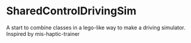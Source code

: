 # SharedControlDrivingSim

A start to combine classes in a lego-like way to make a driving simulator.<br>
Inspired by mis-haptic-trainer